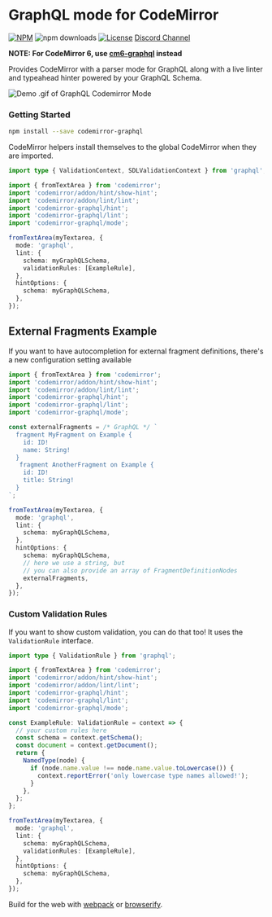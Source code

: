 # GraphQL mode for CodeMirror

[![NPM](https://img.shields.io/npm/v/codemirror-graphql.svg?style=flat-square)](https://npmjs.com/codemirror-graphql)
![npm downloads](https://img.shields.io/npm/dm/codemirror-graphql?label=npm%20downloads)
[![License](https://img.shields.io/npm/l/codemirror-graphql.svg?style=flat-square)](LICENSE)
[Discord Channel](https://discord.gg/cffZwk8NJW)

**NOTE: For CodeMirror 6, use [cm6-graphql](/packages/cm6-graphql/) instead**

Provides CodeMirror with a parser mode for GraphQL along with a live linter and
typeahead hinter powered by your GraphQL Schema.

![Demo .gif of GraphQL Codemirror Mode](https://raw.githubusercontent.com/graphql/graphiql/main/packages/codemirror-graphql/resources/example.gif)

### Getting Started

```sh
npm install --save codemirror-graphql
```

CodeMirror helpers install themselves to the global CodeMirror when they are
imported.

```ts
import type { ValidationContext, SDLValidationContext } from 'graphql';

import { fromTextArea } from 'codemirror';
import 'codemirror/addon/hint/show-hint';
import 'codemirror/addon/lint/lint';
import 'codemirror-graphql/hint';
import 'codemirror-graphql/lint';
import 'codemirror-graphql/mode';

fromTextArea(myTextarea, {
  mode: 'graphql',
  lint: {
    schema: myGraphQLSchema,
    validationRules: [ExampleRule],
  },
  hintOptions: {
    schema: myGraphQLSchema,
  },
});
```

## External Fragments Example

If you want to have autocompletion for external fragment definitions, there's a
new configuration setting available

```ts
import { fromTextArea } from 'codemirror';
import 'codemirror/addon/hint/show-hint';
import 'codemirror/addon/lint/lint';
import 'codemirror-graphql/hint';
import 'codemirror-graphql/lint';
import 'codemirror-graphql/mode';

const externalFragments = /* GraphQL */ `
  fragment MyFragment on Example {
    id: ID!
    name: String!
  }
   fragment AnotherFragment on Example {
    id: ID!
    title: String!
  }
`;

fromTextArea(myTextarea, {
  mode: 'graphql',
  lint: {
    schema: myGraphQLSchema,
  },
  hintOptions: {
    schema: myGraphQLSchema,
    // here we use a string, but
    // you can also provide an array of FragmentDefinitionNodes
    externalFragments,
  },
});
```

### Custom Validation Rules

If you want to show custom validation, you can do that too! It uses the
`ValidationRule` interface.

```ts
import type { ValidationRule } from 'graphql';

import { fromTextArea } from 'codemirror';
import 'codemirror/addon/hint/show-hint';
import 'codemirror/addon/lint/lint';
import 'codemirror-graphql/hint';
import 'codemirror-graphql/lint';
import 'codemirror-graphql/mode';

const ExampleRule: ValidationRule = context => {
  // your custom rules here
  const schema = context.getSchema();
  const document = context.getDocument();
  return {
    NamedType(node) {
      if (node.name.value !== node.name.value.toLowercase()) {
        context.reportError('only lowercase type names allowed!');
      }
    },
  };
};

fromTextArea(myTextarea, {
  mode: 'graphql',
  lint: {
    schema: myGraphQLSchema,
    validationRules: [ExampleRule],
  },
  hintOptions: {
    schema: myGraphQLSchema,
  },
});
```

Build for the web with [webpack](http://webpack.github.io/) or
[browserify](http://browserify.org/).
